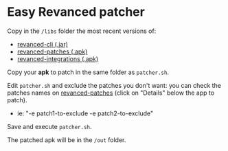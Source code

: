 # Easy Revanced patcher

Copy in the `/libs` folder the most recent versions of:

- [revanced-cli (.jar)](https://github.com/revanced/revanced-cli/releases)
- [revanced-patches (.apk)](https://github.com/revanced/revanced-patches/releases)
- [revanced-integrations (.apk)](https://github.com/revanced/revanced-integrations/releases)

Copy your **apk** to patch in the same folder as `patcher.sh`.

Edit `patcher.sh` and exclude the patches you don't want: you can check the patches names on [revanced-patches](https://github.com/revanced/revanced-patches) (click on "Details" below the app to patch).

- ie: "-e patch1-to-exclude -e patch2-to-exclude"

Save and execute `patcher.sh`.

The patched apk will be in the `/out` folder.
